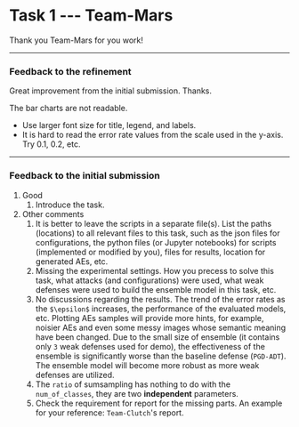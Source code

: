 # Task 1 --- Team-Mars

Thank you Team-Mars for you work!

------------
### Feedback to the refinement
Great improvement from the initial submission. Thanks.

The bar charts are not readable.
* Use larger font size for title, legend, and labels.
* It is hard to read the error rate values from the scale used in the y-axis. Try 0.1, 0.2, etc.

------------
### Feedback to the initial submission
1. Good
    1. Introduce the task.
2. Other comments
    1. It is better to leave the scripts in a separate file(s). List the paths (locations) to all relevant files to this task, such as the json files for configurations, the python files (or Jupyter notebooks) for scripts (implemented or modified by you), files for results, location for generated AEs, etc.
    2. Missing the experimental settings. How you precess to solve this task, what attacks (and configurations) were used, what weak defenses were used to build the ensemble model in this task, etc.
    3. No discussions regarding the results. The trend of the error rates as the ``$\epsilon$`` increases, the performance of the evaluated models, etc. Plotting AEs samples will provide more hints, for example, noisier AEs and even some messy images whose semantic meaning have been changed. Due to the small size of ensemble (it contains only ``3`` weak defenses used for demo), the effectiveness of the ensemble is significantly worse than the baseline defense (``PGD-ADT``). The ensemble model will become more robust as more weak defenses are utilized.
    4. The ``ratio`` of sumsampling has nothing to do with the ``num_of_classes``, they are two **independent** parameters.  
    5. Check the requirement for report for the missing parts. An example for your reference: ``Team-Clutch``'s report.  
